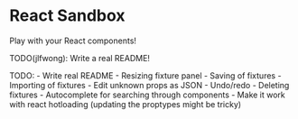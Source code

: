 # React Sandbox

Play with your React components!

TODO(jlfwong): Write a real README!

TODO:
    - Write real README
    - Resizing fixture panel
    - Saving of fixtures
    - Importing of fixtures
    - Edit unknown props as JSON
    - Undo/redo
    - Deleting fixtures
    - Autocomplete for searching through components
    - Make it work with react hotloading (updating the proptypes might be 
      tricky)

